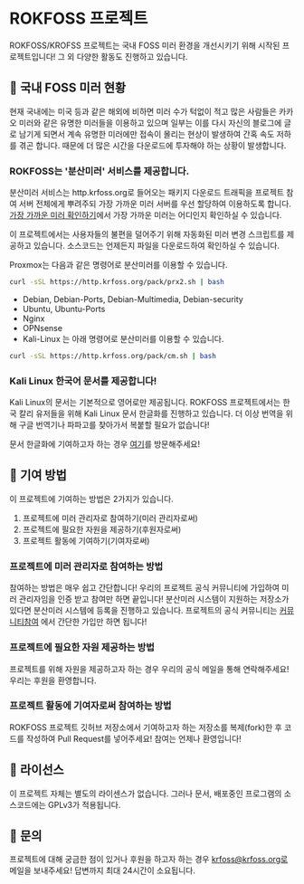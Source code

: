 # ROKFOSS 프로젝트

ROKFOSS/KROFSS 프로젝트는 국내 FOSS 미러 환경을 개선시키기 위해 시작된 프로젝트입니다! 그 외 다양한 활동도 진행하고 있습니다. 

## 🔎 국내 FOSS 미러 현황

현재 국내에는 미국 등과 같은 해외에 비하면 미러 수가 턱없이 적고 많은 사람들은 카카오 미러와 같은 유명한 미러들을 이용하고 있으며 일부는 이를 다시 자신의 블로그에 글로 남기게 되면서 계속 유명한 미러에만 접속이 몰리는 현상이 발생하여 간혹 속도 저하를 겪곤 합니다. 때문에 더 많은 시간을 다운로드에 투자해야 하는 상황이 발생합니다.

### ROKFOSS는 '분산미러' 서비스를 제공합니다.

분산미러 서비스는 http.krfoss.org로 들어오는 패키지 다운로드 트래픽을 프로젝트 참여 서버 전체에게 뿌려주되 가장 가까운 미러 서버를 우선 할당하여 이용하도록 합니다. [가장 가까운 미러 확인하기](https://http.krfoss.org)에서 가장 가까운 미러는 어디인지 확인하실 수 있습니다. 

이 프로젝트에서는 사용자들의 불편을 덜어주기 위해 자동화된 미러 변경 스크립트를 제공하고 있습니다.
소스코드는 언제든지 파일을 다운로드하여 확인하실 수 있습니다.

Proxmox는 다음과 같은 명령어로 분산미러를 이용할 수 있습니다.
```bash
curl -sSL https://http.krfoss.org/pack/prx2.sh | bash
```
- Debian, Debian-Ports, Debian-Multimedia, Debian-security
- Ubuntu, Ubuntu-Ports
- Nginx
- OPNsense
- Kali-Linux
는 아래 명령어로 분산미러를 이용할 수 있습니다.
```bash
curl -sSL https://http.krfoss.org/pack/cm.sh | bash
```

### Kali Linux 한국어 문서를 제공합니다!

Kali Linux의 문서는 기본적으로 영어로만 제공됩니다. ROKFOSS 프로젝트에서는 한국 칼리 유저들을 위해 Kali Linux 문서 한글화를 진행하고 있습니다. 더 이상 번역을 위해 구글 번역기나 파파고를 찾아가서 복붙할 필요가 없습니다!

문서 한글화에 기여하고자 하는 경우 [여기](https://github.com/KRFOSS/kali-docs)를 방문해주세요!

## 🤝 기여 방법

이 프로젝트에 기여하는 방법은 2가지가 있습니다. 
1. 프로젝트에 미러 관리자로 참여하기(미러 관리자로써)
2. 프로젝트에 필요한 자원을 제공하기(후원자로써)
3. 프로젝트 활동에 기여하기(기여자로써)

### 프로젝트에 미러 관리자로 참여하는 방법

참여하는 방법은 매우 쉽고 간단합니다!
우리의 프로젝트 공식 커뮤니티에 가입하여 미러 관리자임을 인증 받고 참여만 하면 끝입니다! 분산미러 시스템이 지원하는 저장소가 있다면 분산미러 시스템에 등록을 진행하고 있습니다.
프로젝트의 공식 커뮤니티는 [커뮤니티참여](https://chat.krfoss.org) 에서 간단한 가입만 하면 됩니다!

### 프로젝트에 필요한 자원 제공하는 방법

프로젝트를 위해 자원을 제공하고자 하는 경우 우리의 공식 메일을 통해 연락해주세요! 우리는 후원을 환영합니다.

### 프로젝트 활동에 기여자로써 참여하는 방법

ROKFOSS 프로젝트 깃허브 저장소에서 기여하고자 하는 저장소를 복제(fork)한 후 코드를 작성하여 Pull Request를 넣어주세요! 참여는 언제나 환영입니다!

## 📄 라이선스

이 프로젝트 자체는 별도의 라이센스가 없습니다. 그러나 문서, 배포중인 프로그램의 소스코드에는 GPLv3가 적용됩니다. 

## 📧 문의

프로젝트에 대해 궁금한 점이 있거나 후원을 하고자 하는 경우 krfoss@krfoss.org로 메일을 보내주세요! 답변까지 최대 24시간이 소요됩니다.
